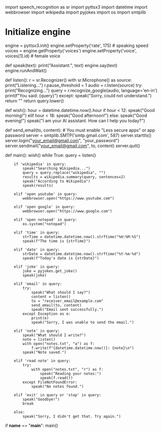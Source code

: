 import speech_recognition as sr
import pyttsx3
import datetime
import webbrowser
import wikipedia
import pyjokes
import os
import smtplib

# Initialize engine
engine = pyttsx3.init()
engine.setProperty('rate', 175)  # speaking speed
voices = engine.getProperty('voices')
engine.setProperty('voice', voices[1].id)  # female voice

def speak(text):
    print("Assistant:", text)
    engine.say(text)
    engine.runAndWait()

def listen():
    r = sr.Recognizer()
    with sr.Microphone() as source:
        print("Listening...")
        r.pause_threshold = 1
        audio = r.listen(source)
    try:
        print("Recognizing...")
        query = r.recognize_google(audio, language='en-in')
        print(f"You said: {query}")
    except:
        speak("Sorry, could not understand.")
        return ""
    return query.lower()

def wish():
    hour = datetime.datetime.now().hour
    if hour < 12:
        speak("Good morning!")
    elif hour < 18:
        speak("Good afternoon!")
    else:
        speak("Good evening!")
    speak("I am your AI assistant. How can I help you today?")

def send_email(to, content):
    # You must enable "Less secure apps" or app password
    server = smtplib.SMTP('smtp.gmail.com', 587)
    server.starttls()
    server.login("your_email@gmail.com", "your_password")
    server.sendmail("your_email@gmail.com", to, content)
    server.quit()

def main():
    wish()
    while True:
        query = listen()

        if 'wikipedia' in query:
            speak("Searching Wikipedia...")
            query = query.replace("wikipedia", "")
            results = wikipedia.summary(query, sentences=2)
            speak("According to Wikipedia")
            speak(results)

        elif 'open youtube' in query:
            webbrowser.open("https://www.youtube.com")

        elif 'open google' in query:
            webbrowser.open("https://www.google.com")

        elif 'open notepad' in query:
            os.system("notepad")

        elif 'time' in query:
            strTime = datetime.datetime.now().strftime("%H:%M:%S")
            speak(f"The time is {strTime}")

        elif 'date' in query:
            strDate = datetime.datetime.now().strftime("%Y-%m-%d")
            speak(f"Today's date is {strDate}")

        elif 'joke' in query:
            joke = pyjokes.get_joke()
            speak(joke)

        elif 'email' in query:
            try:
                speak("What should I say?")
                content = listen()
                to = "receiver_email@example.com"
                send_email(to, content)
                speak("Email sent successfully.")
            except Exception as e:
                print(e)
                speak("Sorry, I was unable to send the email.")

        elif 'note' in query:
            speak("What should I write?")
            note = listen()
            with open("notes.txt", "a") as f:
                f.write(f"{datetime.datetime.now()}: {note}\n")
            speak("Note saved.")

        elif 'read note' in query:
            try:
                with open("notes.txt", "r") as f:
                    speak("Reading your notes:")
                    speak(f.read())
            except FileNotFoundError:
                speak("No notes found.")

        elif 'exit' in query or 'stop' in query:
            speak("Goodbye!")
            break

        else:
            speak("Sorry, I didn't get that. Try again.")

if __name__ == "__main__":
    main()
